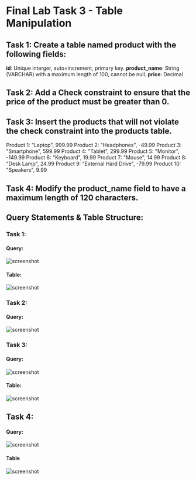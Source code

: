 # Final Lab Task 3 - Table Manipulation

## Task 1: Create a table named product with the following fields:
**id**: Unique interger, auto=increment, primary key.
**product_name**: String (VARCHAR) with a maximum length of 100, cannot be null.
**price**: Decimal
## Task 2: Add a Check constraint to ensure that the price of the product must be greater than 0.
## Task 3: Insert the products that will not violate the check constraint into the products table.
Product 1: "Laptop", 999.99
Product 2: "Headphones", -49.99
Product 3: "Smartphone", 599.99
Product 4: "Tablet", 299.99
Product 5: "Monitor", -149.99
Product 6: "Keyboard", 19.99
Product 7: "Mouse", 14.99
Product 8: "Desk Lamp", 24.99
Product 9: "External Hard Drive", -79.99
Product 10: "Speakers", 9.99
## Task 4: Modify the product_name field to have a maximum length of 120 characters.
## Query Statements & Table Structure:
### Task 1:
#### Query:
![screenshot]()
#### Table:
![screenshot]()
### Task 2:
#### Query:
![screenshot]()
### Task 3:
#### Query:
![screenshot]()
#### Table:
![screenshot]()
## Task 4:
#### Query:
![screenshot]()
#### Table
![screenshot]()
